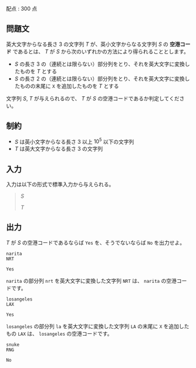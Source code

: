 配点 : $300$ 点

## 問題文

英大文字からなる長さ $3$ の文字列 $T$ が、英小文字からなる文字列 $S$ の **空港コード** であるとは、 $T$ が $S$ から次のいずれかの方法により得られることとします。

- $S$ の長さ $3$ の（連続とは限らない）部分列をとり、それを英大文字に変換したものを $T$ とする
- $S$ の長さ $2$ の（連続とは限らない）部分列をとり、それを英大文字に変換したものの末尾に `X` を追加したものを $T$ とする

文字列 $S$, $T$ が与えられるので、 $T$ が $S$ の空港コードであるか判定してください。

## 制約

- $S$ は英小文字からなる長さ $3$ 以上 $10^5$ 以下の文字列
- $T$ は英大文字からなる長さ $3$ の文字列

## 入力

入力は以下の形式で標準入力から与えられる。

> $S$
> 
> $T$

## 出力

$T$ が $S$ の空港コードであるならば `Yes` を、そうでないならば `No` を出力せよ。

```input1
narita
NRT
```

```output1
Yes
```

`narita` の部分列 `nrt` を英大文字に変換した文字列 `NRT` は、 `narita` の空港コードです。

```input2
losangeles
LAX
```

```output2
Yes
```

`losangeles` の部分列 `la` を英大文字に変換した文字列 `LA` の末尾に `X` を追加したもの `LAX` は、 `losangeles` の空港コードです。

```input3
snuke
RNG
```

```output3
No
```